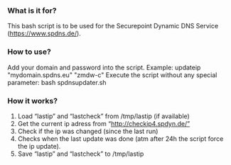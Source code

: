 ### What is it for?
This bash script is to be used for the Securepoint Dynamic DNS Service (https://www.spdns.de/).

### How to use?
Add your domain and password into the script.
Example: 
updateip "mydomain.spdns.eu" "zmdw-c"
Execute the script without any special parameter: bash spdnsupdater.sh

### How it works?
1.	Load “lastip” and “lastcheck” from /tmp/lastip (if available)
2.	Get the current ip adress from “http://checkip4.spdyn.de/”
3.	Check if the ip was changed (since the last run)
4.	Checks when the last update was done (atm after 24h the script force the ip update).
5.	Save “lastip” and “lastcheck” to /tmp/lastip
